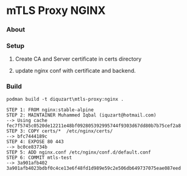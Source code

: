 # mTLS Proxy NGINX

### About



### Setup
1. Create CA and Server certificate in certs directory

2. update nginx conf with certificate and backend.


### Build

```
podman build -t diquzart\mtls-proxy:nginx .
```
```
STEP 1: FROM nginx:stable-alpine
STEP 2: MAINTAINER Muhammed Iqbal (iquzart@hotmail.com)
--> Using cache fec7f5745c0520de12211e48bf092805392995744f9303d67dd80b7b75cef2a8
STEP 3: COPY certs/*  /etc/nginx/certs/
--> bfc7444189c
STEP 4: EXPOSE 80 443
--> bc0ce83734b
STEP 5: ADD nginx.conf /etc/nginx/conf.d/default.conf
STEP 6: COMMIT mtls-test
--> 3a901afb402
3a901afb4023bdbf0c4ce13e6f48fd1d989e59c2e506db649737075eae087eed

```